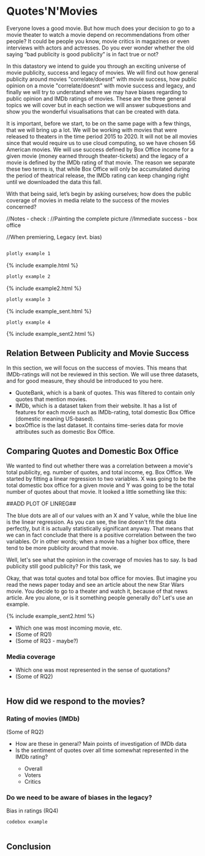 <h1> Quotes'N'Movies </h1>

Everyone loves a good movie. But how much does your decision to go to a movie theater to watch a movie depend on recommendations from other people? It could be people you know, movie critics in magazines or even interviews with actors and actresses. Do you ever wonder whether the old saying “bad publicity is good publicity” is in fact true or not? 

In this datastory we intend to guide you through an exciting universe of movie publicity, success and legacy of movies. We will find out how general publicity around movies "correlate/doesnt" with movie success, how public opinion on a movie "correlate/doesnt" with movie success and legacy, and finally we will try to understand where we may have biases regarding to public opinion and IMDb ratings of movies. These are the three general topics we will cover but in each section we will answer subquestions and show you the wonderful visualisations that can be created with data.

It is important, before we start, to be on the same page with a few things, that we will bring up a lot. We will be working with movies that were released to theaters in the time period 2015 to 2020. It will not be all movies since that would require us to use cloud computing, so we have chosen 56 American movies. We will use success defined by Box Office income for a given movie (money earned through theater-tickets) and the legacy of a movie is defined by the IMDb rating of that movie. The reason we separate these two terms is, that while Box Office will only be accumulated during the period of theatrical release, the IMDb rating can keep changing right until we downloaded the data this fall.

With that being said, let’s begin by asking ourselves; how does the public coverage of movies in media relate to the success of the movies concerned?




//Notes - check :
//Painting the complete picture
//Immediate success - box office

//When premiering, Legacy (evt. bias)



```markdown
```



```markdown
plotly example 1
```
{% include example.html %}


```markdown
plotly example 2
```
{% include example2.html %}


```markdown
plotly example 3
```
{% include example_sent.html %}


```markdown
plotly example 4
```
{% include example_sent2.html %}


<h2> Relation Between Publicity and Movie Success</h2>
In this section, we will focus on the success of movies. This means that IMDb-ratings will not be reviewed in this section. We will use three datasets, and for good measure, they should be introduced to you here.

<ul>
   <li>QuoteBank, which is a bank of quotes. This was filtered to contain only quotes that mention movies.</li>
   <li>IMDb, which is a dataset taken from their website. It has a list of features for each movie such as IMDb-rating, total domestic Box Office (domestic meaning US-based).</li>
   <li>boxOffice is the last dataset. It contains time-series data for movie attributes such as domestic Box Office.</li>
</ul>

<h2> Comparing Quotes and Domestic Box Office</h2>

We wanted to find out whether there was a correlation between a movie's total publicity, eg. number of quotes, and total income, eg. Box Office. We started by fitting a linear regression to two variables. X was going to be the total domestic box office for a given movie and Y was going to be the total number of quotes about that movie. It looked a little something like this:

##ADD PLOT OF LINREG##

The blue dots are all of our values with an X and Y value, while the blue line is the linear regression. As you can see, the line doesn't fit the data perfectly, but it is actually statistically significant anyway. That means that we can in fact conclude that there is a positive correlation between the two variables. Or in other words; when a movie has a higher box office, there tend to be more publicity around that movie. 

Well, let's see what the opinion in the coverage of movies has to say. Is bad publicity still good publicity? For this task, we

Okay, that was total quotes and total box office for movies. But imagine you read the news paper today and see an article about the new Star Wars movie. You decide to go to a theater and watch it, because of that news article. Are you alone, or is it something people generally do? Let's use an example.

{% include example_sent2.html %}



<ul>
   <li> Which one was most incoming movie, etc. </li>
   <li> (Some of RQ1) </li>
   <li> (Some of RQ3 - maybe?) </li>
</ul>

<h3> Media coverage </h3>

<ul>
   <li>  Which one was most represented in the sense of quotations? </li>
   <li> (Some of RQ2) </li>
</ul>


```markdown
```
<h2> How did we respond to the movies? </h2>

<h3> Rating of movies (IMDb) </h3>
(Some of RQ2)



<ul>
   <li> How are these in general? Main points of investigation of IMDb data </li>
   <li> Is the sentiment of quotes over all time somewhat represented in the IMDb rating? </li>
   <ul>
      <li> Overall </li>
      <li> Voters </li>
      <li> Critics </li>
   </ul>
</ul>




<h3> Do we need to be aware of biases in the legacy? </h3>
Bias in ratings
(RQ4)




```markdown
codebox example
```

```markdown
```

<h2> Conclusion </h2>
